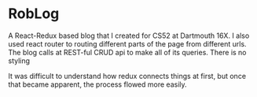 # RobLog

A React-Redux based blog that I created for CS52 at Dartmouth 16X. I also used
react router to routing different parts of the page from different urls. The
blog calls at REST-ful CRUD api to make all of its queries. There is no styling

It was difficult to understand how redux connects things at first, but once
that became apparent, the process flowed more easily.
